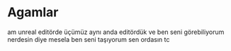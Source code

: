 # Agamlar
 am
 unreal editörde üçümüz aynı anda editördük ve ben seni görebiliyorum nerdesin diye mesela ben seni taşıyorum sen ordasın 
tc